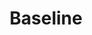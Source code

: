 ---
title: "Baseline"

categories: ['']

tags: ['Baseline']

arwords: 'سطر الكتابة المعياري'

arexps: []

enwords: ['Baseline']

enexps: []

arlexicons: 'س'

enlexicons: 'B'

authors: ['Ruqayya Roshdy']

translators: ['X']

citations: 'تطبيقات أساسية في المعالجة الآلية للغة العربية'

sources: 'مركز الملك عبدالله بن عبدالعزيز الدولي لخدمة اللغة العربية'

slug: ""
---